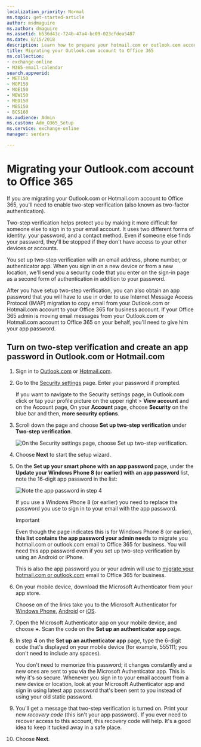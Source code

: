 ```yaml
---
localization_priority: Normal
ms.topic: get-started-article
author: msdmaguire
ms.author: dmaguire
ms.assetid: b536d43c-724b-47a4-bc09-023cfdea5487
ms.date: 8/15/2018
description: Learn how to prepare your hotmail.com or outlook.com account for migration to Office 365
title: Migrating your Outlook.com account to Office 365
ms.collection: 
- exchange-online
- M365-email-calendar
search.appverid:
- MET150
- MOP150
- MOE150
- MEW150
- MED150
- MBS150
- BCS160
ms.audience: Admin
ms.custom: Adm_O365_Setup
ms.service: exchange-online
manager: serdars

---
```


# Migrating your Outlook.com account to Office 365

If you are migrating your Outlook.com or Hotmail.com account to Office 365, you'll need to enable two-step verification (also known as two-factor authentication).

Two-step verification helps protect you by making it more difficult for someone else to sign in to your email account. It uses two different forms of identity: your password, and a contact method. Even if someone else finds your password, they'll be stopped if they don't have access to your other devices or accounts.

You set up two-step verification with an email address, phone number, or authenticator app. When you sign in on a new device or from a new location, we'll send you a security code that you enter on the sign-in page as a second form of authentication in addition to your password.

After you have setup two-step verification, you can also obtain an app password that you will have to use in order to use Internet Message Access Protocol (IMAP) migration to copy email from your Outlook.com or Hotmail.com account to your Office 365 for business account. If your Office 365 admin is moving email messages from your Outlook.com or Hotmail.com account to Office 365 on your behalf, you'll need to give him your app password.

## Turn on two-step verification and create an app password in Outlook.com or Hotmail.com

1. Sign in to [Outlook.com](https://go.microsoft.com/fwlink/p/?LinkId=255207) or [Hotmail.com](https://go.microsoft.com/fwlink/p/?LinkId=229224).

2. Go to the [Security settings](https://go.microsoft.com/fwlink/p/?LinkId=239676) page. Enter your password if prompted.

    If you want to navigate to the Security settings page, in Outlook.com click or tap your profile picture on the upper right \> **View account** and on the Account page, On your **Account** page, choose **Security** on the blue bar and then, **more security options**.

3. Scroll down the page and choose **Set up two-step verification** under **Two-step verification**.

    ![On the Security settings page, choose Set up two-step verification.](../media/9e506577-7621-4170-b816-6b9f04ffad1f.png)

4. Choose **Next** to start the setup wizard.

5. On the **Set up your smart phone with an app password** page, under the **Update your Windows Phone 8 (or earlier) with an app password** list, note the 16-digit app password in the list:

    ![Note the app password in step 4](../media/07b49868-71a5-48c4-856c-85ad7bff6625.png)

    If you use a Windows Phone 8 (or earlier) you need to replace the password you use to sign in to your email with the app password.

    > [!IMPORTANT]
    > Even though the page indicates this is for Windows Phone 8 (or earlier), **this list contains the app password your admin needs** to migrate you hotmail.com or outlook.com email to Office 365 for business. You will need this app password even if you set up two-step verification by using an Android or iPhone.

    This is also the app password you or your admin will use to [migrate your hotmail.com or outlook.com](imap-migration-in-the-admin-center.md) email to Office 365 for business.

6. On your mobile device, download the Microsoft Authenticator from your app store.

    Choose on of the links take you to the Microsoft Authenticator for [Windows Phone](https://go.microsoft.com/fwlink/p/?LinkId=722777), [Android](https://go.microsoft.com/fwlink/p/?LinkId=722778) or [iOS](https://go.microsoft.com/fwlink/p/?LinkId=722779).

7. Open the Microsoft Authenticator app on your mobile device, and choose **+**. Scan the code on the **Set up an authenticator app** page.

8. In step **4** on the **Set up an authenticator app** page, type the 6-digit code that's displayed on your mobile device (for example, 555111; you don't need to include any spaces).

    You don't need to memorize this password; it changes constantly and a new ones are sent to you via the Microsoft Authenticator app. This is why it's so secure. Whenever you sign in to your email account from a new device or location, look at your Microsoft Authenticator app and sign in using latest app password that's been sent to you instead of using your old static password.

9. You'll get a message that two-step verification is turned on. Print your new *recovery code*  (this isn't your app password). If you ever need to recover access to this account, this recovery code will help. It's a good idea to keep it tucked away in a safe place.

10. Choose **Next**.



